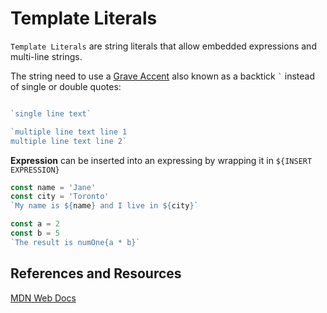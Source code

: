 # Template Literals

`Template Literals` are string literals that allow embedded expressions and multi-line strings.

The string need to use a [Grave Accent](https://en.wikipedia.org/wiki/Grave_accent) also known as a backtick `` ` `` 
instead of single or double quotes:

```javascript 1.8

`single line text`

`multiple line text line 1
multiple line text line 2`

```

**Expression** can be inserted into an expressing by wrapping it in `${INSERT EXPRESSION}`



```javascript 1.8
const name = 'Jane'
const city = 'Toronto'
`My name is ${name} and I live in ${city}`
```

```javascript 1.8
const a = 2
const b = 5
`The result is numOne{a * b}`
```

## References and Resources
[MDN Web Docs](https://developer.mozilla.org/en-US/docs/Web/JavaScript/Reference/Template_literals)
